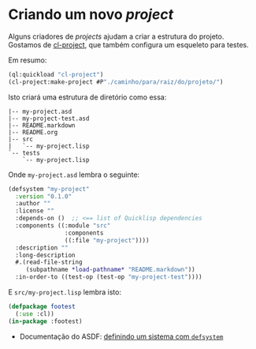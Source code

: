 # Criando um novo *project*

Alguns criadores de *projects* ajudam a criar a estrutura do projeto.
Gostamos de [cl-project](https://github.com/fukamachi/cl-project), que
também configura um esqueleto para testes.

Em resumo:

~~~lisp
(ql:quickload "cl-project")
(cl-project:make-project #P"./caminho/para/raiz/do/projeto/")
~~~

Isto criará uma estrutura de diretório como essa:


```
|-- my-project.asd
|-- my-project-test.asd
|-- README.markdown
|-- README.org
|-- src
|   `-- my-project.lisp
`-- tests
    `-- my-project.lisp
```

Onde `my-project.asd` lembra o seguinte:

~~~lisp
(defsystem "my-project"
  :version "0.1.0"
  :author ""
  :license ""
  :depends-on ()  ;; <== list of Quicklisp dependencies
  :components ((:module "src"
                :components
                ((:file "my-project"))))
  :description ""
  :long-description
  #.(read-file-string
     (subpathname *load-pathname* "README.markdown"))
  :in-order-to ((test-op (test-op "my-project-test"))))
~~~

E `src/my-project.lisp` lembra isto:


~~~lisp
(defpackage footest
  (:use :cl))
(in-package :footest)
~~~

- Documentação do ASDF: [definindo um sistema com `defsystem`](https://common-lisp.net/project/asdf/asdf.html#Defining-systems-with-defsystem)
